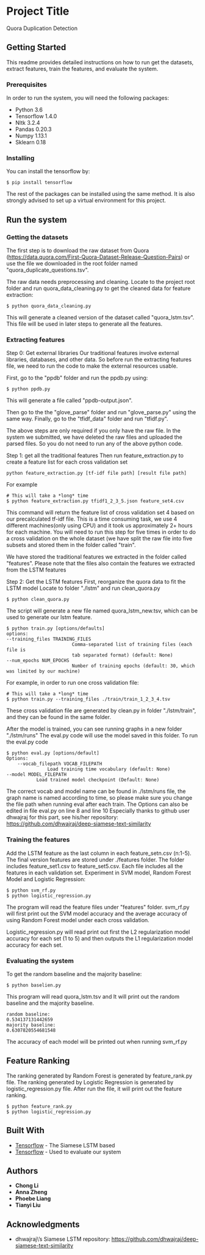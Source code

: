 # Project Title

Quora Duplication Detection

## Getting Started

This readme provides detailed instructions on how to run get the datasets, extract features, train the features, and evaluate the system.

### Prerequisites


In order to run the system, you will need the following packages:

* Python 3.6
* Tensorflow 1.4.0
* Nltk 3.2.4
* Pandas 0.20.3
* Numpy 1.13.1
* Sklearn 0.18

### Installing

You can install the tensorflow by:
```
$ pip install tensorflow
```
The rest of the packages can be installed using the same method. It is also strongly advised  to set up a virtual environment for this project.

## Run the system

### Getting the datasets

The first step is to download the raw dataset from Quora (https://data.quora.com/First-Quora-Dataset-Release-Question-Pairs) or use the file we downloaded in the root folder named \"quora_duplicate_questions.tsv\". 

The raw data needs preprocessing and cleaning. Locate to the project root folder and run quora_data_cleaning.py to get the cleaned data for feature extraction:
```
$ python quora_data_cleaning.py
```
This will generate a cleaned version of the dataset called \"quora_lstm.tsv\". This file will be used in later steps to generate all the features.

### Extracting features

Step 0: Get external libraries
Our traditional features involve external libraries, databases, and other data. So before run the extracting features file, we need to run the code to make the external resources usable.

First, go to the \"ppdb\" folder and run the ppdb.py using:
```
$ python ppdb.py
```
This will generate a file called \"ppdb-output.json\".

Then go to the the \"glove_parse\" folder and run \"glove_parse.py\" using the same way. Finally, go to the \"tfidf_data\" folder and run \"tfidf.py\".

The above steps are only required if you only have the raw file. In the system we submitted, we have deleted the raw files and uploaded the parsed files. So you do not need to run any of the above python code.

Step 1: get all the traditional features
Then run feature_extraction.py to create a feature list for each cross validation set
```
python feature_extraction.py [tf-idf file path] [result file path]
```
For example
```
# This will take a *long* time
$ python feature_extraction.py tfidf1_2_3_5.json feature_set4.csv
```
This command will return the feature list of cross validation set 4 based on our precalculated tf-idf file. This is a time consuming task, we use 4 different machines(only using CPU) and it took us approximately 2+ hours for each machine. You will need to run this step for five times in order to do a cross validation on the whole dataset (we have split the raw file into five subsets and stored them in the folder called \"train\".

We have stored the traditional features we extracted in the folder called \"features\". Please note that the files also contain the features we extracted from the LSTM features

Step 2: Get the LSTM features
First, reorganize the quora data to fit the LSTM model
Locate to folder \"./lstm\" and run clean_quora.py
```
$ python clean_quora.py
```
The script will generate a new file named quora_lstm_new.tsv, which can be used to generate our lstm feature.
```
$ python train.py [options/defaults]
options:
--training_files TRAINING_FILES
                        Comma-separated list of training files (each file is
                        tab separated format) (default: None)
--num_epochs NUM_EPOCHS
                        Number of training epochs (default: 30, which was limited by our machine)
```
For example, in order to run one cross validation file:
```
# This will take a *long* time
$ python train.py --training_files ./train/train_1_2_3_4.tsv
```
These cross validation file are generated by clean.py in folder \"./lstm/train\", and they can be found in the same folder.

After the model is trained, you can see running graphs in a new folder \"./lstm/runs\"
The eval.py code will use the model saved in this folder.
To run the eval.py code
```
$ python eval.py [options/default]
Options:
	--vocab_filepath VOCAB_FILEPATH
			   Load training time vocabulary (default: None)
--model MODEL_FILEPATH
		   Load trained model checkpoint (Default: None)
```
The correct vocab and model name can be found in ./lstm/runs file, the graph name is named according to time, so please make sure you change the file path when running eval after each train.
The Options can also be edited in file eval.py on line 8 and line 10
Especially thanks to github user dhwajraj for this part, see his/her repository: https://github.com/dhwajraj/deep-siamese-text-similarity

### Training the features

Add the LSTM feature as the last column in each feature_setn.csv (n:1-5). The final version features are stored under ./features folder. The folder includes feature_set1.csv to feature_set5.csv. Each file includes all the features in each validation set. 
Experiment in SVM model, Random Forest Model and Logistic Regression:
```
$ python svm_rf.py
$ python logistic_regression.py
```
The program will read the feature files under \"features\" folder. 
svm_rf.py will first print out the SVM model accuracy and the average accuracy of using Random Forest model under each cross validation. 

Logistic_regression.py will read print out first the L2 regularization model accuracy for each set (1 to 5) and then outputs the L1 regularization model accuracy for each set. 

### Evaluating the system

To get the random baseline and the majority baseline:
```
$ python baselien.py
```
This program will read quora_lstm.tsv and It will print out the random baseline and the majority baseline.
```
random baseline:
0.534137131442659
majority baseline:
0.6307820554681548
```
The accuracy of each model will be printed out when running svm_rf.py

## Feature Ranking
The ranking generated by Random Forest is generated by feature_rank.py file.
The ranking generated by Logistic Regression is generated by logistic_regression.py file.
After run the file, it will print out the feature ranking.
```
$ python feature_rank.py
$ python logistic_regression.py
```

## Built With
* [Tensorflow](https://www.tensorflow.org/) - The Siamese LSTM based
* [Tensorflow](http://scikit-learn.org/) - Used to evaluate our system


## Authors

* **Chong Li**
* **Anna Zheng**
* **Phoebe Liang**
* **Tianyi Liu**

## Acknowledgments

* dhwajraj\’s Siamese LSTM repository: https://github.com/dhwajraj/deep-siamese-text-similarity




